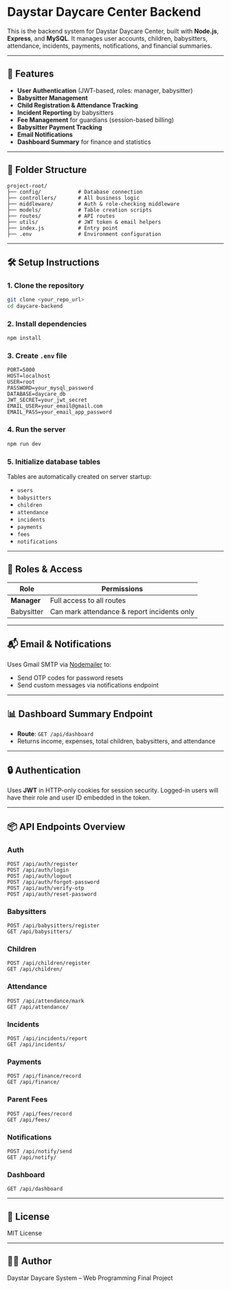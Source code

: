 # Daystar Daycare Center Backend

This is the backend system for Daystar Daycare Center, built with **Node.js**, **Express**, and **MySQL**. It manages user accounts, children, babysitters, attendance, incidents, payments, notifications, and financial summaries.

---

## 🚀 Features
- **User Authentication** (JWT-based, roles: manager, babysitter)
- **Babysitter Management**
- **Child Registration & Attendance Tracking**
- **Incident Reporting** by babysitters
- **Fee Management** for guardians (session-based billing)
- **Babysitter Payment Tracking**
- **Email Notifications**
- **Dashboard Summary** for finance and statistics

---

## 📁 Folder Structure
```
project-root/
├── config/            # Database connection
├── controllers/       # All business logic
├── middleware/        # Auth & role-checking middleware
├── models/            # Table creation scripts
├── routes/            # API routes
├── utils/             # JWT token & email helpers
├── index.js           # Entry point
├── .env               # Environment configuration
```

---

## 🛠️ Setup Instructions

### 1. Clone the repository
```bash
git clone <your_repo_url>
cd daycare-backend
```

### 2. Install dependencies
```bash
npm install
```

### 3. Create `.env` file
```env
PORT=5000
HOST=localhost
USER=root
PASSWORD=your_mysql_password
DATABASE=daycare_db
JWT_SECRET=your_jwt_secret
EMAIL_USER=your_email@gmail.com
EMAIL_PASS=your_email_app_password
```

### 4. Run the server
```bash
npm run dev
```

### 5. Initialize database tables
Tables are automatically created on server startup:
- `users`
- `babysitters`
- `children`
- `attendance`
- `incidents`
- `payments`
- `fees`
- `notifications`

---

## 🔐 Roles & Access
| Role        | Permissions                                   |
|-------------|-----------------------------------------------|
| **Manager** | Full access to all routes                     |
| Babysitter  | Can mark attendance & report incidents only   |

---

## 📬 Email & Notifications
Uses Gmail SMTP via [Nodemailer](https://nodemailer.com/about/) to:
- Send OTP codes for password resets
- Send custom messages via notifications endpoint

---

## 📊 Dashboard Summary Endpoint
- **Route**: `GET /api/dashboard`
- Returns income, expenses, total children, babysitters, and attendance

---

## 🔒 Authentication
Uses **JWT** in HTTP-only cookies for session security. Logged-in users will have their role and user ID embedded in the token.

---

## 📦 API Endpoints Overview

### Auth
```
POST /api/auth/register
POST /api/auth/login
POST /api/auth/logout
POST /api/auth/forgot-password
POST /api/auth/verify-otp
POST /api/auth/reset-password
```

### Babysitters
```
POST /api/babysitters/register
GET /api/babysitters/
```

### Children
```
POST /api/children/register
GET /api/children/
```

### Attendance
```
POST /api/attendance/mark
GET /api/attendance/
```

### Incidents
```
POST /api/incidents/report
GET /api/incidents/
```

### Payments
```
POST /api/finance/record
GET /api/finance/
```

### Parent Fees
```
POST /api/fees/record
GET /api/fees/
```

### Notifications
```
POST /api/notify/send
GET /api/notify/
```

### Dashboard
```
GET /api/dashboard
```

---

## 📘 License
MIT License

---

## 👨‍💻 Author
Daystar Daycare System – Web Programming Final Project
